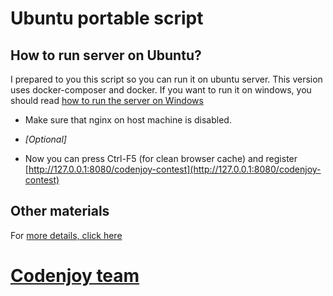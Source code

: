 Ubuntu portable script
======================

How to run server on Ubuntu?
----------------------------
I prepared to you this script so you can run it on ubuntu server.
This version uses docker-composer and docker.
If you want to run it on windows, you should read
[how to run the server on Windows](https://github.com/codenjoyme/codenjoy/tree/master/CodingDojo/portable/windows-cmd)
- Make sure that nginx on host machine is disabled.
- *[Optional]*

- Now you can press Ctrl-F5 (for clean browser cache) and register
[http://127.0.0.1:8080/codenjoy-contest](http://127.0.0.1:8080/codenjoy-contest)


Other materials
--------------
For [more details, click here](https://github.com/codenjoyme/codenjoy)

[Codenjoy team](http://codenjoy.com/portal/?page_id=51)
===========